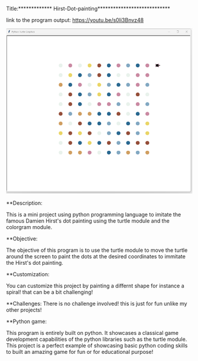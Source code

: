 Title:************* Hirst-Dot-painting****************************


link to the program output: https://youtu.be/s0Ii3Bnvz48



![hirst's_dot_painting](hirst's_dot_painting.png)



**Description:

This is a mini project using python programming language to imitate the famous Damien Hirst's dot painting using the turtle module and the colorgram module. 

**Objective:

The objective of this program is to use the turtle module to move the turtle around the screen to paint the dots at the desired coordinates to immitate the Hirst's dot painting.

**Customization:

You can customize this project by painting a differnt shape for instance a spiral! that can be a bit challenging!

**Challenges: 
There is no challenge involved! this is just for fun unlike my other projects!

**Python game: 

This program is entirely built on python. It showcases a classical game development capabilities of the python libraries such as the turtle module. This project is a perfect example of showcasing basic python coding skills to built an amazing game for fun or for educational purpose!
